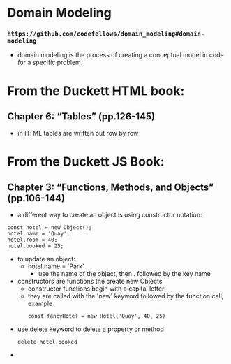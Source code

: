 # Domain Modeling
### ``https://github.com/codefellows/domain_modeling#domain-modeling``
- domain modeling is the process of creating a conceptual model in code for a specific problem. 
# From the Duckett HTML book:

## Chapter 6: “Tables” (pp.126-145)
- in HTML tables are written out row by row
# From the Duckett JS Book:

## Chapter 3: “Functions, Methods, and Objects” (pp.106-144)
- a different way to create an object is using constructor notation:
```
const hotel = new Object();
hotel.name = 'Quay';
hotel.room = 40;
hotel.booked = 25;
```
- to update an object:
    - hotel.name = 'Park' 
        - use the name of the object, then . followed by the key name
- constructors are functions the create new Objects
    - constructor functions begin with a capital letter
    - they are called with the 'new' keyword followed by the function call; example
        ```
        const fancyHotel = new Hotel('Quay', 40, 25)
        ```
- use delete keyword to delete a property or method
    ```
    delete hotel.booked
    ```
- 
